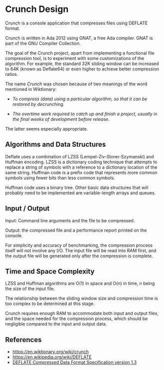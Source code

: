 # Crunch Design

Crunch is a console application that compresses files using DEFLATE format. 

Crunch is written in Ada 2012 using GNAT, a free Ada compiler. GNAT is part of the GNU Compiler Collection.

The goal of the Crunch project, apart from implementing a functional file compression tool, is to experiment with some customizations of the algorithm. For example, the standard 32K sliding window can be increased to 64K (known as Deflate64) or even higher to achieve better compression ratios.

The name *Crunch* was chosen because of two meanings of the word mentioned in Wiktionary:

* _To compress (data) using a particular algorithm, so that it can be restored by decrunching._

* _The overtime work required to catch up and finish a project, usually in the final weeks of development before release._

The latter seems especially appropriate.


## Algorithms and Data Structures

Deflate uses a combination of LZSS (Lempel-Ziv-Storer-Szymanski) and Huffman encoding. LZSS is a dictionary coding technique that attempts to replace a string of symbols with a reference to a dictionary location of the same string. Huffman code is a prefix code that represents more common symbols using fewer bits than less common symbols.

Huffman code uses a binary tree. Other basic data structures that will probably need to be implemented are variable-length arrays and queues.


## Input / Output

Input: Command line arguments and the file to be compressed.

Output: the compressed file and a performance report printed on the console.

For simplicity and accuracy of benchmarking, the compression process itself will not involve any I/O. The input file will be read into RAM first, and the output file will be generated only after the compression is complete.


## Time and Space Complexity

LZSS and Huffman algorithms are O(1) in space and O(n) in time, n being the size of the input file.

The relationship between the sliding window size and compression time is too complex to be determined at this stage.

Crunch requires enough RAM to accommodate both input and output files, and the space needed for the compression process, which should be negligible compared to the input and output data.


## References

* https://en.wiktionary.org/wiki/crunch
* https://en.wikipedia.org/wiki/DEFLATE
* [DEFLATE Compressed Data Format Specification version 1.3](https://tools.ietf.org/html/rfc1951)
